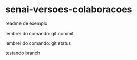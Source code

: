 # senai-versoes-colaboracoes

readme de exemplo

lembrei do comando: git commit

lembrei do comando: git status

testando branch
